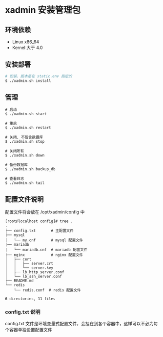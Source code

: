 # xadmin 安装管理包

## 环境依赖

- Linux x86_64
- Kernel 大于 4.0

## 安装部署

```bash
# 安装，版本是在 static.env 指定的
$ ./xadmin.sh install
```

## 管理

```
# 启动
$ ./xadmin.sh start

# 重启
$ ./xadmin.sh restart

# 关闭, 不包含数据库
$ ./xadmin.sh stop

# 关闭所有
$ ./xadmin.sh down

# 备份数据库
$ ./xadmin.sh backup_db

# 查看日志
$ ./xadmin.sh tail

```

## 配置文件说明

配置文件将会放在 /opt/xadmin/config 中

```
[root@localhost config]# tree .
.
├── config.txt       # 主配置文件
├── mysql
│   └── my.cnf       # mysql 配置文件
|── mariadb
|   └── mariadb.cnf  # mariadb 配置文件
├── nginx            # nginx 配置文件
│   ├── cert
│   │   ├── server.crt
│   │   └── server.key
│   ├── lb_http_server.conf
│   └── lb_ssh_server.conf
├── README.md
└── redis
    └── redis.conf  # redis 配置文件

6 directories, 11 files
```

### config.txt 说明

config.txt 文件是环境变量式配置文件，会挂在到各个容器中，这样可以不必为每个容器单独设置配置文件

